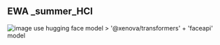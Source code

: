 ## EWA _summer_HCI 

![image](https://github.com/jongpilbest/EWA_summer_HCI/assets/105302605/6fc4692c-8250-4085-8496-df1b64bcdc75)
 use hugging face model > '@xenova/transformers' + 'faceapi' model

 
